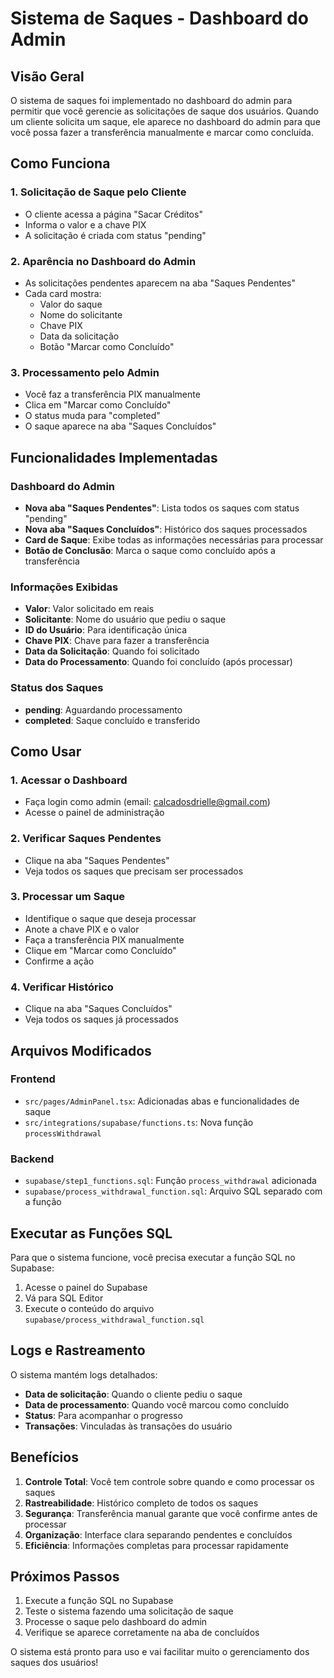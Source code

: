 # Sistema de Saques - Dashboard do Admin

## Visão Geral

O sistema de saques foi implementado no dashboard do admin para permitir que você gerencie as solicitações de saque dos usuários. Quando um cliente solicita um saque, ele aparece no dashboard do admin para que você possa fazer a transferência manualmente e marcar como concluída.

## Como Funciona

### 1. Solicitação de Saque pelo Cliente
- O cliente acessa a página "Sacar Créditos"
- Informa o valor e a chave PIX
- A solicitação é criada com status "pending"

### 2. Aparência no Dashboard do Admin
- As solicitações pendentes aparecem na aba "Saques Pendentes"
- Cada card mostra:
  - Valor do saque
  - Nome do solicitante
  - Chave PIX
  - Data da solicitação
  - Botão "Marcar como Concluído"

### 3. Processamento pelo Admin
- Você faz a transferência PIX manualmente
- Clica em "Marcar como Concluído"
- O status muda para "completed"
- O saque aparece na aba "Saques Concluídos"

## Funcionalidades Implementadas

### Dashboard do Admin
- **Nova aba "Saques Pendentes"**: Lista todos os saques com status "pending"
- **Nova aba "Saques Concluídos"**: Histórico dos saques processados
- **Card de Saque**: Exibe todas as informações necessárias para processar
- **Botão de Conclusão**: Marca o saque como concluído após a transferência

### Informações Exibidas
- **Valor**: Valor solicitado em reais
- **Solicitante**: Nome do usuário que pediu o saque
- **ID do Usuário**: Para identificação única
- **Chave PIX**: Chave para fazer a transferência
- **Data da Solicitação**: Quando foi solicitado
- **Data do Processamento**: Quando foi concluído (após processar)

### Status dos Saques
- **pending**: Aguardando processamento
- **completed**: Saque concluído e transferido

## Como Usar

### 1. Acessar o Dashboard
- Faça login como admin (email: calcadosdrielle@gmail.com)
- Acesse o painel de administração

### 2. Verificar Saques Pendentes
- Clique na aba "Saques Pendentes"
- Veja todos os saques que precisam ser processados

### 3. Processar um Saque
- Identifique o saque que deseja processar
- Anote a chave PIX e o valor
- Faça a transferência PIX manualmente
- Clique em "Marcar como Concluído"
- Confirme a ação

### 4. Verificar Histórico
- Clique na aba "Saques Concluídos"
- Veja todos os saques já processados

## Arquivos Modificados

### Frontend
- `src/pages/AdminPanel.tsx`: Adicionadas abas e funcionalidades de saque
- `src/integrations/supabase/functions.ts`: Nova função `processWithdrawal`

### Backend
- `supabase/step1_functions.sql`: Função `process_withdrawal` adicionada
- `supabase/process_withdrawal_function.sql`: Arquivo SQL separado com a função

## Executar as Funções SQL

Para que o sistema funcione, você precisa executar a função SQL no Supabase:

1. Acesse o painel do Supabase
2. Vá para SQL Editor
3. Execute o conteúdo do arquivo `supabase/process_withdrawal_function.sql`

## Logs e Rastreamento

O sistema mantém logs detalhados:
- **Data de solicitação**: Quando o cliente pediu o saque
- **Data de processamento**: Quando você marcou como concluído
- **Status**: Para acompanhar o progresso
- **Transações**: Vinculadas às transações do usuário

## Benefícios

1. **Controle Total**: Você tem controle sobre quando e como processar os saques
2. **Rastreabilidade**: Histórico completo de todos os saques
3. **Segurança**: Transferência manual garante que você confirme antes de processar
4. **Organização**: Interface clara separando pendentes e concluídos
5. **Eficiência**: Informações completas para processar rapidamente

## Próximos Passos

1. Execute a função SQL no Supabase
2. Teste o sistema fazendo uma solicitação de saque
3. Processe o saque pelo dashboard do admin
4. Verifique se aparece corretamente na aba de concluídos

O sistema está pronto para uso e vai facilitar muito o gerenciamento dos saques dos usuários! 